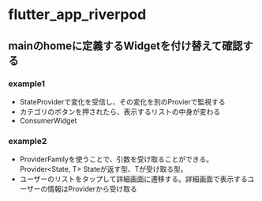 # flutter_app_riverpod

## mainのhomeに定義するWidgetを付け替えて確認する

### example1
- StateProviderで変化を受信し、その変化を別のProvierで監視する
- カテゴリのボタンを押されたら、表示するリストの中身が変わる
- ConsumerWidget

### example2
- ProviderFamilyを使うことで、引数を受け取ることができる。Provider<State, T> Stateが返す型、Tが受け取る型。
- ユーザーのリストをタップして詳細画面に遷移する。詳細画面で表示するユーザーの情報はProviderから受け取る
